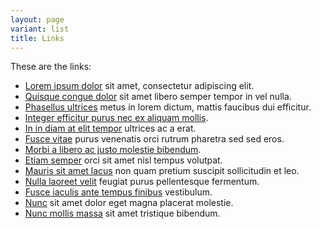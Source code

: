 ```yaml
---
layout: page
variant: list
title: Links
---
```


These are the links:

- [Lorem ipsum dolor](/) sit amet, consectetur adipiscing elit.
- [Quisque congue dolor](/) sit amet libero semper tempor in vel nulla.
- [Phasellus ultrices](/) metus in lorem dictum, mattis faucibus dui efficitur.
- [Integer efficitur purus nec ex aliquam mollis](/).
- [In in diam at elit tempor](/) ultrices ac a erat.
- [Fusce vitae](/) purus venenatis orci rutrum pharetra sed sed eros.
- [Morbi a libero ac justo molestie bibendum](/).
- [Etiam semper](/) orci sit amet nisl tempus volutpat.
- [Mauris sit amet lacus](/) non quam pretium suscipit sollicitudin et leo.
- [Nulla laoreet velit](/) feugiat purus pellentesque fermentum.
- [Fusce iaculis ante tempus finibus](/) vestibulum.
- [Nunc](/) sit amet dolor eget magna placerat molestie.
- [Nunc mollis massa](/) sit amet tristique bibendum.
